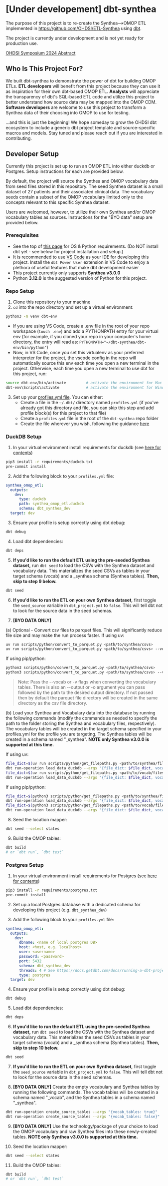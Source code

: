 # [Under developement] dbt-synthea
The purpose of this project is to re-create the Synthea-->OMOP ETL implemented in https://github.com/OHDSI/ETL-Synthea using [dbt](https://github.com/dbt-labs/dbt-core).

The project is currently under development and is not yet ready for production use.

[OHDSI Symposium 2024 Abstract](https://www.ohdsi.org/wp-content/uploads/2024/10/124-Sadowski-dbt-synthea-Abstract-Julien-Nakache.pdf)

## Who Is This Project For?

We built dbt-synthea to demonstrate the power of dbt for building OMOP ETLs.  **ETL developers** will benefit from this project because they can use it as inspiration for their own dbt-based OMOP ETL.  **Analysts** will appreciate the transparency of dbt's SQL-based ETL code and utilize this project to better understand how source data may be mapped into the OMOP CDM.  **Software developers** are welcome to use this project to transform a Synthea data of their choosing into OMOP to use for testing.

...and this is just the beginning!  We hope someday to grow the OHDSI dbt ecosystem to include a generic dbt project template and source-specific macros and models.  Stay tuned and please reach out if you are interested in contributing.

## Developer Setup

Currently this project is set up to run an OMOP ETL into either duckdb or Postgres.  Setup instructions for each are provided below.

By default, the project will source the Synthea and OMOP vocabulary data from seed files stored in this repository.  The seed Synthea dataset is a small dataset of 27 patients and their associated clinical data.  The vocabulary seeds contain a subset of the OMOP vocabulary limited only to the concepts relevant to this specific Synthea dataset.

Users are welcomed, however, to utilize their own Synthea and/or OMOP vocabulary tables as sources.  Instructions for the "BYO data" setup are provided below.

### Prerequisites
- See the top of [this page](https://docs.getdbt.com/docs/core/pip-install) for OS & Python requirements.  (Do NOT install dbt yet - see below for project installation and setup.)
- It is recommended to use [VS Code](https://code.visualstudio.com/) as your IDE for developing this project.  Install the `dbt Power User` extension in VS Code to enjoy a plethora of useful features that make dbt development easier
- This project currently only supports **Synthea v3.0.0**
- Python **3.12.0** is the suggested version of Python for this project.

### Repo Setup
 1. Clone this repository to your machine
 2. `cd` into the repo directory and set up a virtual environment:
 ```bash
 python3 -m venv dbt-env
 ```
 - If you are using VS Code, create a .env file in  the root of your repo workspace (`touch .env`) and add a PYTHONPATH entry for your virtual env (for example, if you cloned your repo in your computer's home directory, the entry will read as: `PYTHONPATH="~/dbt-synthea/dbt-env/bin/python"`)
 - Now, in VS Code, once you set this virtualenv as your preferred interpreter for the project, the vscode config in the repo will automatically source this env each time you open a new terminal in the project.  Otherwise, each time you open a new terminal to use dbt for this project, run:
```bash
source dbt-env/bin/activate         # activate the environment for Mac and Linux OR
dbt-env\Scripts\activate            # activate the environment for Windows
```
3. Set up your [profiles.yml file](https://docs.getdbt.com/docs/core/connect-data-platform/profiles.yml).  You can either:
   - Create a file in the `~/.dbt/` directory named `profiles.yml` (if you've already got this directory and file, you can skip this step and add profile block(s) for this project to that file)
   - Create a `profiles.yml` file in the root of the `dbt-synthea` repo folder
   - Create the file wherever you wish, following the guidance [here](https://docs.getdbt.com/docs/core/connect-data-platform/connection-profiles#advanced-customizing-a-profile-directory)

### DuckDB Setup
 1. In your virtual environment install requirements for duckdb (see [here for contents](./requirements/duckdb.in))
```bash
pip3 install -r requirements/duckdb.txt
pre-commit install
```

 2. Add the following block to your `profiles.yml` file:
```yaml
synthea_omop_etl:
  outputs:
    dev:
      type: duckdb
      path: synthea_omop_etl.duckdb
      schema: dbt_synthea_dev
  target: dev
```

 3. Ensure your profile is setup correctly using dbt debug:
```bash
dbt debug
```

 4. Load dbt dependencies:
```bash
dbt deps
```

 5. **If you'd like to run the default ETL using the pre-seeded Synthea dataset,** run `dbt seed` to load the CSVs with the Synthea dataset and vocabulary data. This materializes the seed CSVs as tables in your target schema (vocab) and a _synthea schema (Synthea tables).  **Then, skip to step 9 below.**
```bash
dbt seed
```
 6. **If you'd like to run the ETL on your own Synthea dataset,** first toggle the `seed_source` variable in `dbt_project.yml` to `false`. This will tell dbt not to look for the source data in the seed schemas.
 
 7. **[BYO DATA ONLY]** 

 (a) Optional - Convert csv files to parquet files. This will significantly reduce file size and may make the run process faster.
 If using uv:
```bash
uv run scripts/python/convert_to_parquet.py <path/to/synthea/csvs>
uv run scripts/python/convert_to_parquet.py <path/to/synthea/csvs> --vocab
```

If using pip/python:
```bash
python3 scripts/python/convert_to_parquet.py <path/to/synthea/csvs>
python3 scripts/python/convert_to_parquet.py <path/to/synthea/csvs> --vocab
```

>Note: Pass the --vocab or -v flags when converting the vocabulary tables. There is also an --output or -o argument you can pass followed by the path to the desired output directory. If not passed then by default the parquet file directory will be created in the same directory as the csv file directory.

 (b) Load your Synthea and Vocabulary data into the database by running the following commands (modify the commands as needed to specify the path to the folder storing the Synthea and vocabulary files, respectively).  The vocabulary tables will be created in the target schema specified in your profiles.yml for the profile you are targeting.  The Synthea tables will be created in a schema named "<target schema>_synthea".  **NOTE only Synthea v3.0.0 is supported at this time.**

 If using uv:
``` bash
file_dict=$(uv run scripts/python/get_filepaths.py <path/to/synthea/files>)
dbt run-operation load_data_duckdb --args "{file_dict: $file_dict, vocab_tables: false}"
file_dict=$(uv run scripts/python/get_filepaths.py <path/to/vocab/files>)
dbt run-operation load_data_duckdb --args "{file_dict: $file_dict, vocab_tables: true}"
```

If using pip/python:
``` bash
file_dict=$(python3 scripts/python/get_filepaths.py <path/to/synthea/files>)
dbt run-operation load_data_duckdb --args "{file_dict: $file_dict, vocab_tables: false}"
file_dict=$(python3 scripts/python/get_filepaths.py <path/to/vocab/files>)
dbt run-operation load_data_duckdb --args "{file_dict: $file_dict, vocab_tables: true}"
```

 8. Seed the location mapper:
```bash
dbt seed --select states
```

 9. Build the OMOP tables:
```bash
dbt build
# or `dbt run`, `dbt test`
```

### Postgres Setup
 1. In your virtual environment install requirements for Postgres (see [here for contents](./requirements/postgres.in))
```bash
pip3 install -r requirements/postgres.txt
pre-commit install
```
 2. Set up a local Postgres database with a dedicated schema for developing this project (e.g. `dbt_synthea_dev`)

 3. Add the following block to your `profiles.yml` file:
```yaml
synthea_omop_etl:
  outputs:
    dev:
      dbname: <name of local postgres DB>
      host: <host, e.g. localhost>
      user: <username>
      password: <password>
      port: 5432
      schema: dbt_synthea_dev
      threads: 4 # See https://docs.getdbt.com/docs/running-a-dbt-project/using-threads for more details
      type: postgres
  target: dev
```

 4. Ensure your profile is setup correctly using dbt debug:
```bash
dbt debug
```

 5. Load dbt dependencies:
```bash
dbt deps
```

 6. **If you'd like to run the default ETL using the pre-seeded Synthea dataset,** run `dbt seed` to load the CSVs with the Synthea dataset and vocabulary data. This materializes the seed CSVs as tables in your target schema (vocab) and a _synthea schema (Synthea tables).  **Then, skip to step 10 below.**
```bash
dbt seed
```
 
 7. **If you'd like to run the ETL on your own Synthea dataset,** first toggle the `seed_source` variable in `dbt_project.yml` to `false`. This will tell dbt not to look for the source data in the seed schemas.
 
 8. **[BYO DATA ONLY]** Create the empty vocabulary and Synthea tables by running the following commands.  The vocab tables will be created in a schema named "<target schema>_vocab", and the Synthea tables in a schema named "<target schema>_synthea".
``` bash
dbt run-operation create_source_tables --args "{vocab_tables: true}"
dbt run-operation create_source_tables --args "{vocab_tables: false}"
```

 9. **[BYO DATA ONLY]** Use the technology/package of your choice to load the OMOP vocabulary and raw Synthea files into these newly-created tables. **NOTE only Synthea v3.0.0 is supported at this time.**

 10. Seed the location mapper:
```bash
dbt seed --select states
```

 11. Build the OMOP tables:
```bash
dbt build
# or `dbt run`, `dbt test`
```
